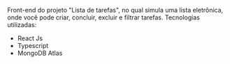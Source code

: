 Front-end do projeto "Lista de tarefas", no qual simula uma lista eletrônica, onde você pode criar, concluir, excluir e filtrar tarefas. 
Tecnologias utilizadas:

- React Js
- Typescript
- MongoDB Atlas

